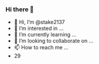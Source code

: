 ### Hi there 👋
- 👋 Hi, I’m @stake2137
- 👀 I’m interested in ...
- 🌱 I’m currently learning ...
- 💞️ I’m looking to collaborate on ...
- 📫 How to reach me ...
- 29
<!--
**Themanhdh/themanhdh** is a ✨ _special_ ✨ repository because its `README.md` (this file) appears on your GitHub profile.


